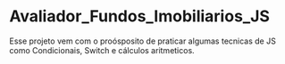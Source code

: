 # Avaliador_Fundos_Imobiliarios_JS
Esse projeto vem com o proósposito de praticar algumas tecnicas de JS como Condicionais, Switch e cálculos aritmeticos.
